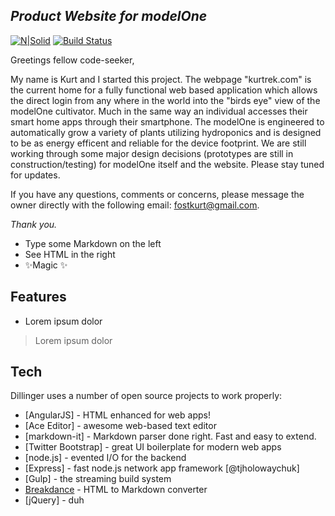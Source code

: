 ## _Product Website for modelOne_

[![N|Solid](https://cldup.com/dTxpPi9lDf.thumb.png)](https://nodesource.com/products/nsolid)
[![Build Status](https://travis-ci.org/joemccann/dillinger.svg?branch=master)](https://travis-ci.org/joemccann/dillinger)

Greetings fellow code-seeker,

My name is Kurt and I started this project. The webpage "kurtrek.com" is the current home for a fully functional web based application which allows the direct login from any where in the world into the "birds eye" view of the modelOne cultivator. Much in the same way an individual accesses their smart home apps through their smartphone. The modelOne is engineered to automatically grow a variety of plants utilizing hydroponics and is designed to be as energy efficent and reliable for the device footprint. We are still working through some major design decisions (prototypes are still in construction/testing) for modelOne itself and the website. Please stay tuned for updates.

If you have any questions, comments or concerns, please message the owner directly with the following email: fostkurt@gmail.com.

_Thank you._

- Type some Markdown on the left
- See HTML in the right
- ✨Magic ✨
## Features

- Lorem ipsum dolor
> Lorem ipsum dolor

## Tech

Dillinger uses a number of open source projects to work properly:

- [AngularJS] - HTML enhanced for web apps!
- [Ace Editor] - awesome web-based text editor
- [markdown-it] - Markdown parser done right. Fast and easy to extend.
- [Twitter Bootstrap] - great UI boilerplate for modern web apps
- [node.js] - evented I/O for the backend
- [Express] - fast node.js network app framework [@tjholowaychuk]
- [Gulp] - the streaming build system
- [Breakdance](https://breakdance.github.io/breakdance/) - HTML
to Markdown converter
- [jQuery] - duh
